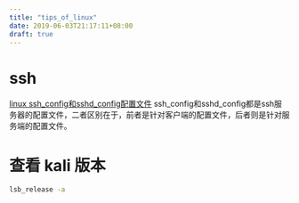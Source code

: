 ```yaml
---
title: "tips_of_linux"
date: 2019-06-03T21:17:11+08:00
draft: true
---
```


# ssh
[linux ssh_config和sshd_config配置文件](https://www.cnblogs.com/ilinuxer/p/5087452.html)
ssh_config和sshd_config都是ssh服务器的配置文件，二者区别在于，前者是针对客户端的配置文件，后者则是针对服务端的配置文件。

# 查看 kali 版本
```sh 
lsb_release -a
```